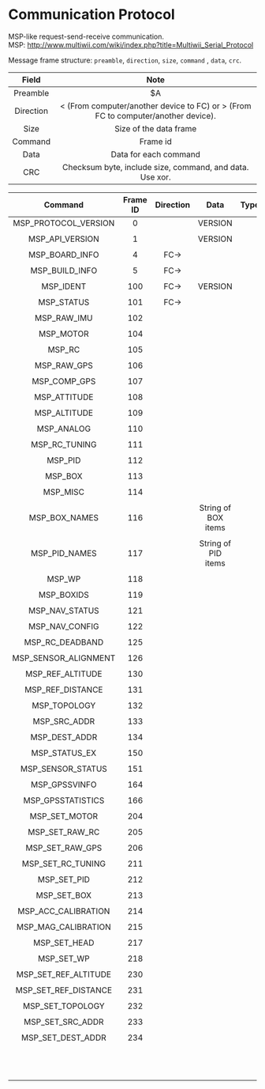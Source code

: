 # Communication Protocol  
MSP-like request-send-receive communication.  
MSP: http://www.multiwii.com/wiki/index.php?title=Multiwii_Serial_Protocol  

Message frame structure:
`preamble`, `direction`, `size`, `command` , `data`, `crc`.

| Field | Note |
|:-----:|:----:|
| Preamble | $A |
| Direction | < (From computer/another device to FC) or > (From FC to computer/another device). |
| Size | Size of the data frame |
| Command | Frame id |
| Data | Data for each command |
| CRC | Checksum byte, include size, command, and data. Use xor. |

| Command | Frame ID | Direction | Data | Type | Note |
|:-----:|:-----:|:-----:|:-----:|:-----:|:-----:|
| MSP_PROTOCOL_VERSION | 0 | | VERSION |||
|||||||
| MSP_API_VERSION | 1 |  | VERSION |||
|||||||
| MSP_BOARD_INFO | 4 | FC-> | |||
|||||||
| MSP_BUILD_INFO | 5 | FC-> | |||
|||||||
| MSP_IDENT | 100 | FC-> | VERSION |||
|||||||
| MSP_STATUS | 101 | FC-> |  |  ||
|||||||
| MSP_RAW_IMU | 102 |||||
|||||||
| MSP_MOTOR | 104 |||||
|||||||
| MSP_RC | 105 |||||
|||||||
| MSP_RAW_GPS | 106 |||||
|||||||
| MSP_COMP_GPS | 107 |||||
|||||||
| MSP_ATTITUDE | 108 |||||
|||||||
| MSP_ALTITUDE | 109 |||||
|||||||
| MSP_ANALOG | 110 |||||
|||||||
| MSP_RC_TUNING | 111 |||||
|||||||
| MSP_PID | 112 |||||
|||||||
| MSP_BOX | 113 |||||
|||||||
| MSP_MISC | 114 |||||
|||||||
| MSP_BOX_NAMES | 116 || String of BOX items |||
|||||||
| MSP_PID_NAMES | 117 || String of PID items |||
|||||||
| MSP_WP | 118 |||||
|||||||
| MSP_BOXIDS | 119 |||||
|||||||
| MSP_NAV_STATUS | 121 |||||
|||||||
| MSP_NAV_CONFIG | 122 |||||
|||||||
| MSP_RC_DEADBAND | 125 |||||
|||||||
| MSP_SENSOR_ALIGNMENT | 126 |||||
|||||||
| MSP_REF_ALTITUDE | 130 |||||
|||||||
| MSP_REF_DISTANCE | 131 |||||
|||||||
| MSP_TOPOLOGY | 132 |||||
|||||||
| MSP_SRC_ADDR | 133 |||||
|||||||
| MSP_DEST_ADDR | 134 |||||
|||||||
| MSP_STATUS_EX | 150 |||| |
|||||||
| MSP_SENSOR_STATUS | 151 |||| * |
|||||||
| MSP_GPSSVINFO | 164 |||| * |
|||||||
| MSP_GPSSTATISTICS | 166 |||| * |
|||||||
| MSP_SET_MOTOR | 204 |||| * |
|||||||
| MSP_SET_RAW_RC | 205 |||| * |
|||||||
| MSP_SET_RAW_GPS | 206 |||| * |
|||||||
| MSP_SET_RC_TUNING | 211 |||| * |
|||||||
| MSP_SET_PID | 212|||| * |
|||||||
| MSP_SET_BOX | 213 |||| * |
|||||||
| MSP_ACC_CALIBRATION | 214 |||| * |
|||||||
| MSP_MAG_CALIBRATION | 215 |||| * |
|||||||
| MSP_SET_HEAD | 217 |||| * |
|||||||
| MSP_SET_WP | 218 |||| * |
|||||||
| MSP_SET_REF_ALTITUDE | 230 |||||
|||||||
| MSP_SET_REF_DISTANCE | 231 |||||
|||||||
| MSP_SET_TOPOLOGY | 232 |||||
|||||||
| MSP_SET_SRC_ADDR | 233 |||||
|||||||
| MSP_SET_DEST_ADDR | 234 |||||
|||||||
|||||| END OF TABLE |
